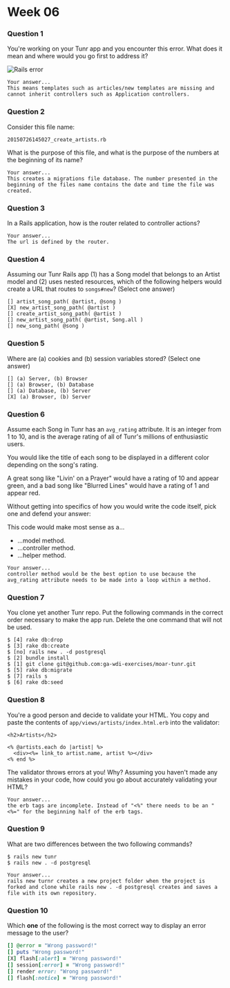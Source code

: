 # Week 06

### Question 1

You're working on your Tunr app and you encounter this error. What does it mean and where would you go first to address it?  

![Rails error](http://i.imgur.com/9NR7XNT.png)  

```text
Your answer...
This means templates such as articles/new templates are missing and cannot inherit controllers such as Application controllers.
```

### Question 2

Consider this file name:

```
20150726145027_create_artists.rb
```

What is the purpose of this file, and what is the purpose of the numbers at the beginning of its name?

```text
Your answer...
This creates a migrations file database. The number presented in the beginning of the files name contains the date and time the file was created.
```

### Question 3

In a Rails application, how is the router related to controller actions?  

```text
Your answer...
The url is defined by the router.
```

### Question 4

Assuming our Tunr Rails app (1) has a Song model that belongs to an Artist model and (2) uses nested resources, which of the following helpers would create a URL that routes to `songs#new`? (Select one answer)  

```
[] artist_song_path( @artist, @song )
[X] new_artist_song_path( @artist )
[] create_artist_song_path( @artist )
[] new_artist_song_path( @artist, Song.all )
[] new_song_path( @song )
```

### Question 5

Where are (a) cookies and (b) session variables stored? (Select one answer)  

```
[] (a) Server, (b) Browser  
[] (a) Browser, (b) Database  
[] (a) Database, (b) Server  
[X] (a) Browser, (b) Server  
```

### Question 6

Assume each Song in Tunr has an `avg_rating` attribute. It is an integer from 1 to 10, and is the average rating of all of Tunr's millions of enthusiastic users.

You would like the title of each song to be displayed in a different color depending on the song's rating.

A great song like "Livin' on a Prayer" would have a rating of 10 and appear green, and a bad song like "Blurred Lines" would have a rating of 1 and appear red.

Without getting into specifics of how you would write the code itself, pick one and defend your answer:

This code would make most sense as a...
- ...model method.
- ...controller method.
- ...helper method.

```text
Your answer...
controller method would be the best option to use because the avg_rating attribute needs to be made into a loop within a method.
```

### Question 7

You clone yet another Tunr repo. Put the following commands in the correct order necessary to make the app run. Delete the one command that will not be used.

```
$ [4] rake db:drop
$ [3] rake db:create
$ [no] rails new . -d postgresql
$ [2] bundle install
$ [1] git clone git@github.com:ga-wdi-exercises/moar-tunr.git
$ [5] rake db:migrate
$ [7] rails s
$ [6] rake db:seed
```

### Question 8

You're a good person and decide to validate your HTML. You copy and paste the contents of `app/views/artists/index.html.erb` into the validator:

```erb
<h2>Artists</h2>

<% @artists.each do |artist| %>
  <div><%= link_to artist.name, artist %></div>
<% end %>
```

The validator throws errors at you! Why? Assuming you haven't made any mistakes in your code, how could you go about accurately validating your HTML?

```
Your answer...
the erb tags are incomplete. Instead of "<%" there needs to be an "<%=" for the beginning half of the erb tags.
```

### Question 9

What are two differences between the two following commands?

```
$ rails new tunr
$ rails new . -d postgresql
```

```
Your answer...
rails new turnr creates a new project folder when the project is forked and clone while rails new . -d postgresql creates and saves a file with its own repository.
```

### Question 10

Which **one** of the following is the most correct way to display an error message to the user?

```rb
[] @error = "Wrong password!"
[] puts "Wrong password!"
[X] flash[:alert] = "Wrong password!"
[] session[:error] = "Wrong password!"
[] render error: "Wrong password!"
[] flash[:notice] = "Wrong password!"
```
